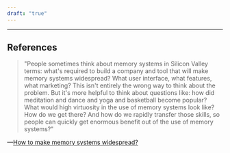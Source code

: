 ```yaml
---
draft: "true"
---
```



---
## References

>"People sometimes think about memory systems in Silicon Valley terms: what's required to build a company and tool that will make memory systems widespread? What user interface, what features, what marketing? This isn't entirely the wrong way to think about the problem. But it's more helpful to think about questions like: how did meditation and dance and yoga and basketball become popular? What would high virtuosity in the use of memory systems look like? How do we get there? And how do we rapidly transfer those skills, so people can quickly get enormous benefit out of the use of memory systems?"

—[How to make memory systems widespread?](https://michaelnotebook.com/mmsw/index.html#fnref5)